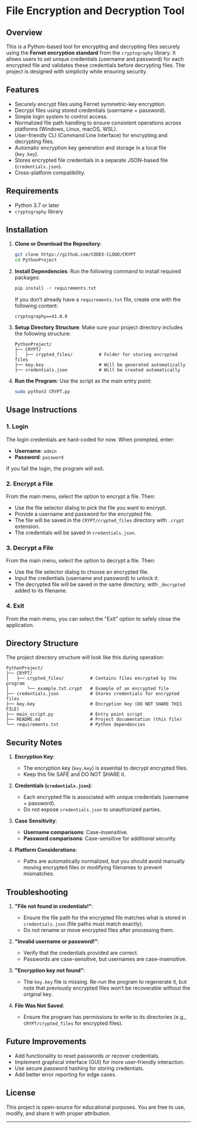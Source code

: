 # File Encryption and Decryption Tool

## Overview

This is a Python-based tool for encrypting and decrypting files securely using the **Fernet encryption standard** from the `cryptography` library. It allows users to set unique credentials (username and password) for each encrypted file and validates these credentials before decrypting files. The project is designed with simplicity while ensuring security.

## Features

- Securely encrypt files using Fernet symmetric-key encryption.
- Decrypt files using stored credentials (username + password).
- Simple login system to control access.
- Normalized file path handling to ensure consistent operations across platforms (Windows, Linux, macOS, WSL).
- User-friendly CLI (Command Line Interface) for encrypting and decrypting files.
- Automatic encryption key generation and storage in a local file (`key.key`).
- Stores encrypted file credentials in a separate JSON-based file (`credentials.json`).
- Cross-platform compatibility.

## Requirements

- Python 3.7 or later
- `cryptography` library

## Installation

1. **Clone or Download the Repository**:
   ```bash
   git clone https://github.com/CODEX-CLOUD/CRYPT
   cd PythonProject
   ```

2. **Install Dependencies**:
   Run the following command to install required packages:
   ```bash
   pip install -r requirements.txt
   ```
   If you don’t already have a `requirements.txt` file, create one with the following content:
   ```plaintext
   cryptography==41.0.0
   ```

3. **Setup Directory Structure**:
   Make sure your project directory includes the following structure:
   ```
   PythonProject/
   ├── CRYPT/
   │   ├── crypted_files/          # Folder for storing encrypted files
   ├── key.key                     # Will be generated automatically
   ├── credentials.json            # Will be created automatically
   ```

4. **Run the Program**:
   Use the script as the main entry point:
   ```bash
   sudo python3 CRYPT.py
   ```

## Usage Instructions

### 1. **Login**
   The login credentials are hard-coded for now. When prompted, enter:
   - **Username**: `admin`
   - **Password**: `password`
   
   If you fail the login, the program will exit.

### 2. **Encrypt a File**
   From the main menu, select the option to encrypt a file. Then:
   - Use the file selector dialog to pick the file you want to encrypt.
   - Provide a username and password for the encrypted file.
   - The file will be saved in the `CRYPT/crypted_files` directory with `.crypt` extension.
   - The credentials will be saved in `credentials.json`.

### 3. **Decrypt a File**
   From the main menu, select the option to decrypt a file. Then:
   - Use the file selector dialog to choose an encrypted file.
   - Input the credentials (username and password) to unlock it.
   - The decrypted file will be saved in the same directory, with `_decrypted` added to its filename.

### 4. **Exit**
   From the main menu, you can select the "Exit" option to safely close the application.

## Directory Structure

The project directory structure will look like this during operation:
```plaintext
PythonProject/
├── CRYPT/
│   ├── crypted_files/          # Contains files encrypted by the program
│       └── example.txt.crypt   # Example of an encrypted file
├── credentials.json            # Stores credentials for encrypted files
├── key.key                     # Encryption key (DO NOT SHARE THIS FILE)
├── main_script.py              # Entry point script
├── README.md                   # Project documentation (this file)
└── requirements.txt            # Python dependencies
```

## Security Notes

1. **Encryption Key**:
   - The encryption key (`key.key`) is essential to decrypt encrypted files.
   - Keep this file SAFE and DO NOT SHARE it.

2. **Credentials (`credentials.json`)**:
   - Each encrypted file is associated with unique credentials (username + password).
   - Do not expose `credentials.json` to unauthorized parties.

3. **Case Sensitivity**:
   - **Username comparisons**: Case-insensitive.
   - **Password comparisons**: Case-sensitive for additional security.

4. **Platform Considerations**:
   - Paths are automatically normalized, but you should avoid manually moving encrypted files or modifying filenames to prevent mismatches.

## Troubleshooting

1. **"File not found in credentials!"**:
   - Ensure the file path for the encrypted file matches what is stored in `credentials.json` (file paths must match exactly).
   - Do not rename or move encrypted files after processing them.

2. **"Invalid username or password!"**:
   - Verify that the credentials provided are correct.
   - Passwords are case-sensitive, but usernames are case-insensitive.

3. **"Encryption key not found"**:
   - The `key.key` file is missing. Re-run the program to regenerate it, but note that previously encrypted files won’t be recoverable without the original key.

4. **File Was Not Saved**:
   - Ensure the program has permissions to write to its directories (e.g., `CRYPT/crypted_files` for encrypted files).

## Future Improvements

- Add functionality to reset passwords or recover credentials.
- Implement graphical interface (GUI) for more user-friendly interaction.
- Use secure password hashing for storing credentials.
- Add better error reporting for edge cases.

## License

This project is open-source for educational purposes. You are free to use, modify, and share it with proper attribution.

---